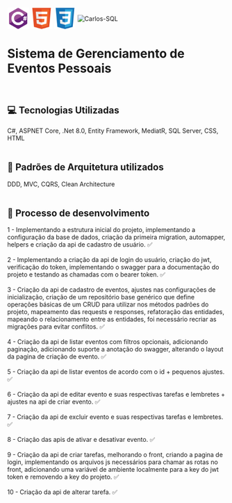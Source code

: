 <div style="display: inline_block"><br>
  <img align="center" alt="Carlos-Csharp" height="50" width="50" src="https://raw.githubusercontent.com/devicons/devicon/master/icons/csharp/csharp-original.svg">
  <img align="center" alt="Carlos-HTML" height="50" width="50" src="https://raw.githubusercontent.com/devicons/devicon/master/icons/html5/html5-original.svg">
  <img align="center" alt="Carlos-CSS" height="50" width="50" src="https://raw.githubusercontent.com/devicons/devicon/master/icons/css3/css3-original.svg">
  <img align="center" alt="Carlos-SQL" height="50" width="50" src="https://cdn.jsdelivr.net/gh/devicons/devicon@latest/icons/sqldeveloper/sqldeveloper-original.svg" />
</div>

# Sistema de Gerenciamento de Eventos Pessoais
<br>

  ## 💻 Tecnologias Utilizadas
  <div style="display: inline_block">
    C#, ASPNET Core, .Net 8.0, Entity Framework, MediatR, SQL Server, CSS, HTML    
</div><br>

## 🔧 Padrões de Arquitetura utilizados
  <div style="display: inline_block">
    DDD, MVC, CQRS, Clean Architecture  
</div><br>

 ## 📝 Processo de desenvolvimento 
  <div style="display: inline_block">
    1 - Implementando a estrutura inicial do projeto, implementando a configuração da base de dados, criação da primeira migration, automapper, helpers e criação da api de cadastro de usuário. ✅ <br><br>
    2 - Implementando a criação da api de login do usuário, criação do jwt, verificação do token, implementando o swagger para a documentação do projeto e testando as chamadas com o bearer token. ✅ <br><br>
    3 - Criação da api de cadastro de eventos, ajustes nas configurações de inicialização, criação de um repositório base genérico que define operações básicas de um CRUD para utilizar nos métodos padrões do projeto, mapeamento das requests e responses, refatoração das entidades, mapeando o relacionamento entre as entidades, foi necessário recriar as migrações para evitar conflitos. ✅ <br><br>
    4 - Criação da api de listar eventos com filtros opcionais, adicionando paginação, adicionando suporte a anotação do swagger, alterando o layout da pagina de criação de evento. ✅ <br><br>
    5 - Criação da api de listar eventos de acordo com o id + pequenos ajustes. ✅ <br><br>
    6 - Criação da api de editar evento e suas respectivas tarefas e lembretes + ajustes na api de criar evento. ✅ <br><br>
    7 - Criação da api de excluir evento e suas respectivas tarefas e lembretes. ✅ <br><br>
    8 - Criação das apis de ativar e desativar evento. ✅ <br><br>
    9 - Criação da api de criar tarefas, melhorando o front, criando a pagina de login, implementando os arquivos js necessários para chamar as rotas no front, adicionando uma variável de ambiente localmente para a key do jwt token e removendo a key do projeto. ✅ <br><br>
    10 - Criação da api de alterar tarefa. ✅ <br><br>
</div><br>
